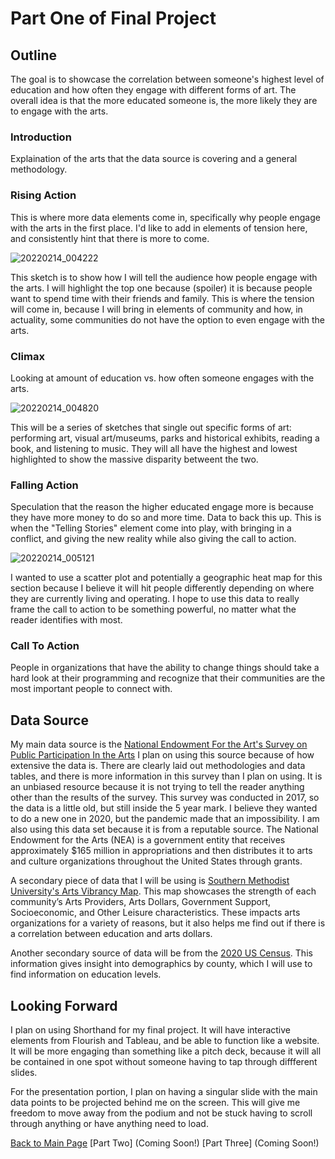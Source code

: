 # Part One of Final Project

## Outline
The goal is to showcase the correlation between someone's highest level of education and how often they engage with different forms of art. The overall idea is that the more educated someone is, the more likely they are to engage with the arts. 

### Introduction
Explaination of the arts that the data source is covering and a general methodology.

### Rising Action
This is where more data elements come in, specifically why people engage with the arts in the first place. I'd like to add in elements of tension here, and consistently hint that there is more to come. 

![20220214_004222](https://user-images.githubusercontent.com/98050576/153808033-cb7dba04-5f01-4053-bc73-01e6763039e6.jpg)

This sketch is to show how I will tell the audience how people engage with the arts. I will highlight the top one because (spoiler) it is because people want to spend time with their friends and family. This is where the tension will come in, because I will bring in elements of community and how, in actuality, some communities do not have the option to even engage with the arts.

### Climax 
Looking at amount of education vs. how often someone engages with the arts.

![20220214_004820](https://user-images.githubusercontent.com/98050576/153808403-fe4eb7b1-27ee-4dde-ae93-47a4734443d5.jpg)

This will be a series of sketches that single out specific forms of art: performing art, visual art/museums, parks and historical exhibits, reading a book, and listening to music. They will all have the highest and lowest highlighted to show the massive disparity betweent the two. 

### Falling Action
Speculation that the reason the higher educated engage more is because they have more money to do so and more time. Data to back this up. This is when the "Telling Stories" element come into play, with bringing in a conflict, and giving the new reality while also giving the call to action.

![20220214_005121](https://user-images.githubusercontent.com/98050576/153808585-8150e254-5569-4c49-92a1-c44399f0ed04.jpg)

I wanted to use a scatter plot and potentially a geographic heat map for this section because I believe it will hit people differently depending on where they are currently living and operating. I hope to use this data to really frame the call to action to be something powerful, no matter what the reader identifies with most. 

### Call To Action
People in organizations that have the ability to change things should take a hard look at their programming and recognize that their communities are the most important people to connect with. 

## Data Source
My main data source is the [National Endowment For the Art's Survey on Public Participation In the Arts](/https://www.arts.gov/impact/research/arts-data-profile-series/adp-23)
I plan on using this source because of how extensive the data is. There are clearly laid out methodologies and data tables, and there is more information in this survey than I plan on using. It is an unbiased resource because it is not trying to tell the reader anything other than the results of the survey. This survey was conducted in 2017, so the data is a little old, but still inside the 5 year mark. I believe they wanted to do a new one in 2020, but the pandemic made that an impossibility. 
I am also using this data set because it is from a reputable source. The National Endowment for the Arts (NEA) is a government entity that receives approximately $165 million in appropriations and then distributes it to arts and culture organizations throughout the United States through grants. 

A secondary piece of data that I will be using is [Southern Methodist University's Arts Vibrancy Map](/https://sites.smu.edu/Meadows/ArtsVibrancyMap/). This map showcases the strength of each community’s Arts Providers, Arts Dollars, Government Support, Socioeconomic, and Other Leisure characteristics. These impacts arts organizations for a variety of reasons, but it also helps me find out if there is a correlation between education and arts dollars.

Another secondary source of data will be from the [2020 US Census](/https://www.census.gov/). This information gives insight into demographics by county, which I will use to find information on education levels. 

## Looking Forward
I plan on using Shorthand for my final project. It will have interactive elements from Flourish and Tableau, and be able to function like a website. It will be more engaging than something like a pitch deck, because it will all be contained in one spot without someone having to tap through diffferent slides. 

For the presentation portion, I plan on having a singular slide with the main data points to be projected behind me on the screen. This will give me freedom to move away from the podium and not be stuck having to scroll through anything or have anything need to load. 

[Back to Main Page](/README.md)
[Part Two] (Coming Soon!)
[Part Three] (Coming Soon!)
